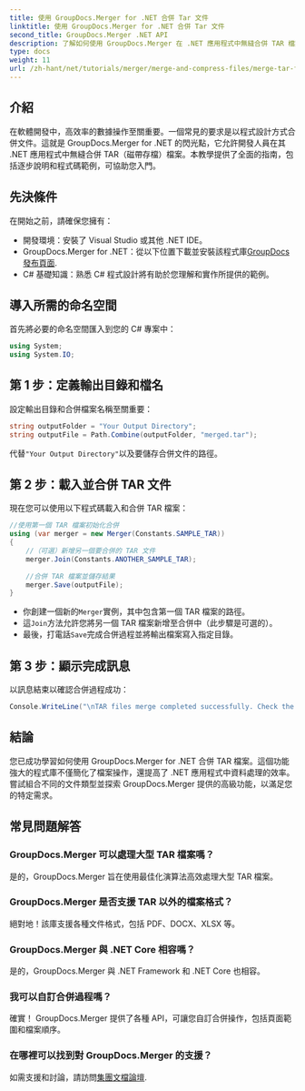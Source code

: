 ```yaml
---
title: 使用 GroupDocs.Merger for .NET 合併 Tar 文件
linktitle: 使用 GroupDocs.Merger for .NET 合併 Tar 文件
second_title: GroupDocs.Merger .NET API
description: 了解如何使用 GroupDocs.Merger 在 .NET 應用程式中無縫合併 TAR 檔案。本教程提供了全面的逐步方法，並配有程式碼範例。
type: docs
weight: 11
url: /zh-hant/net/tutorials/merger/merge-and-compress-files/merge-tar-files/
---
```

## 介紹

在軟體開發中，高效率的數據操作至關重要。一個常見的要求是以程式設計方式合併文件。這就是 GroupDocs.Merger for .NET 的閃光點，它允許開發人員在其 .NET 應用程式中無縫合併 TAR（磁帶存檔）檔案。本教學提供了全面的指南，包括逐步說明和程式碼範例，可協助您入門。

## 先決條件

在開始之前，請確保您擁有：

- 開發環境：安裝了 Visual Studio 或其他 .NET IDE。
-  GroupDocs.Merger for .NET：從以下位置下載並安裝該程式庫[GroupDocs 發布頁面](https://releases.groupdocs.com/merger/net/).
- C# 基礎知識：熟悉 C# 程式設計將有助於您理解和實作所提供的範例。

## 導入所需的命名空間

首先將必要的命名空間匯入到您的 C# 專案中：

```csharp
using System;
using System.IO;
```

## 第 1 步：定義輸出目錄和檔名

設定輸出目錄和合併檔案名稱至關重要：

```csharp
string outputFolder = "Your Output Directory";
string outputFile = Path.Combine(outputFolder, "merged.tar");
```

代替`"Your Output Directory"`以及要儲存合併文件的路徑。

## 第 2 步：載入並合併 TAR 文件

現在您可以使用以下程式碼載入和合併 TAR 檔案：

```csharp
//使用第一個 TAR 檔案初始化合併
using (var merger = new Merger(Constants.SAMPLE_TAR))
{
    //（可選）新增另一個要合併的 TAR 文件
    merger.Join(Constants.ANOTHER_SAMPLE_TAR);
    
    //合併 TAR 檔案並儲存結果
    merger.Save(outputFile);
}
```

- 你創建一個新的`Merger`實例，其中包含第一個 TAR 檔案的路徑。
- 這`Join`方法允許您將另一個 TAR 檔案新增至合併中（此步驟是可選的）。
- 最後，打電話`Save`完成合併過程並將輸出檔案寫入指定目錄。

## 第 3 步：顯示完成訊息

以訊息結束以確認合併過程成功：

```csharp
Console.WriteLine("\nTAR files merge completed successfully. Check the output in {0}", outputFolder);
```

## 結論

您已成功學習如何使用 GroupDocs.Merger for .NET 合併 TAR 檔案。這個功能強大的程式庫不僅簡化了檔案操作，還提高了 .NET 應用程式中資料處理的效率。嘗試組合不同的文件類型並探索 GroupDocs.Merger 提供的高級功能，以滿足您的特定需求。

## 常見問題解答

### GroupDocs.Merger 可以處理大型 TAR 檔案嗎？
是的，GroupDocs.Merger 旨在使用最佳化演算法高效處理大型 TAR 檔案。

### GroupDocs.Merger 是否支援 TAR 以外的檔案格式？
絕對地！該庫支援各種文件格式，包括 PDF、DOCX、XLSX 等。

### GroupDocs.Merger 與 .NET Core 相容嗎？
是的，GroupDocs.Merger 與 .NET Framework 和 .NET Core 也相容。

### 我可以自訂合併過程嗎？
確實！ GroupDocs.Merger 提供了各種 API，可讓您自訂合併操作，包括頁面範圍和檔案順序。

### 在哪裡可以找到對 GroupDocs.Merger 的支援？
如需支援和討論，請訪問[集團文檔論壇](https://forum.groupdocs.com/c/merger/32).